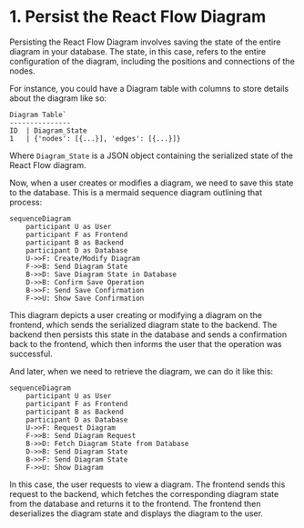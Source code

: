 # 1. Persist the React Flow Diagram

Persisting the React Flow Diagram involves saving the state of the entire diagram in your database. The state, in this case, refers to the entire configuration of the diagram, including the positions and connections of the nodes.

For instance, you could have a Diagram table with columns to store details about the diagram like so:

```
Diagram Table`
---------------
ID  | Diagram_State
1   | {'nodes': [{...}], 'edges': [{...}]}
```


Where `Diagram_State` is a JSON object containing the serialized state of the React Flow diagram.

Now, when a user creates or modifies a diagram, we need to save this state to the database. This is a mermaid sequence diagram outlining that process:

```mermaid
sequenceDiagram
    participant U as User
    participant F as Frontend
    participant B as Backend
    participant D as Database
    U->>F: Create/Modify Diagram
    F->>B: Send Diagram State
    B->>D: Save Diagram State in Database
    D->>B: Confirm Save Operation
    B->>F: Send Save Confirmation
    F->>U: Show Save Confirmation
```

This diagram depicts a user creating or modifying a diagram on the frontend, which sends the serialized diagram state to the backend. The backend then persists this state in the database and sends a confirmation back to the frontend, which then informs the user that the operation was successful.

And later, when we need to retrieve the diagram, we can do it like this:

```mermaid
sequenceDiagram
    participant U as User
    participant F as Frontend
    participant B as Backend
    participant D as Database
    U->>F: Request Diagram
    F->>B: Send Diagram Request
    B->>D: Fetch Diagram State from Database
    D->>B: Send Diagram State
    B->>F: Send Diagram State
    F->>U: Show Diagram
```

In this case, the user requests to view a diagram. The frontend sends this request to the backend, which fetches the corresponding diagram state from the database and returns it to the frontend. The frontend then deserializes the diagram state and displays the diagram to the user.
